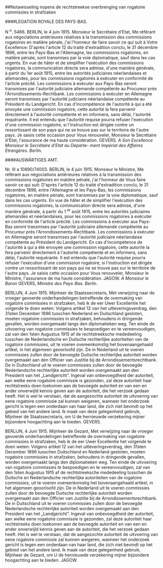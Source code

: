 <meta http-equiv='Content-Type' content='text/html; charset=utf-8' />

##Notawisseling nopens de rechtstreekse overbrenging van rogatoire commissies in strafzaken

####LEGATION ROYALE DES PAYS-BAS.

N <sup>o</sup>. 5466. BERLIN, le 4 juin 1915. Monsieur le Secrétaire d'Etat, Me référant aux négociations antérieures relatives à la transmission des commissions rogatoires en matière pénale, j'ai l'honneur de faire savoir ce qui suit à Votre Excellence: D'après l'article 12 du traité d'extradition conclu, le 31 décembre 1896, entre les Pays-Bas et l'Allemagne, les commissions rogatoires, en matière pénale, sont transmises par la voie diplomatique, sauf dans les cas urgents. En vue de hâter et de simplifier l'exécution des commissions rogatoires, la communication directe sera admise, d'une manière générale, à partir du 1er août 1915, entre les autorités judiciaires néerlandaises et allemandes, pour les commissions rogatoires à exécuter en conformité de l'article précité. Les commissions à exécuter aux Pays-Bas seront transmises par l'autorité judiciaire allemande compétente au Procureur près l'Arrondissements-Rechtbank. Les commissions à exécuter en Allemagne seront transmises par l'autorité judiciaire néerlandaise compétente au Président du Landgericht. En cas d'incompétence de l'autorité à qui a été envoyée une commission rogatoire, cette autorité la fera parvenir directement à l'autorité compétente et en informera, sans délai, l'autorité requérante. Il est entendu que l'autorité requise pourra refuser l'execution d'une commission rogatoire, si l'instruction est dirigée contre un ressortissant de son pays qui ne se trouve pas sur le territoire de l'autre pays. Je saisis cette occasion pour Vous renouveler, Monsieur le Secrétaire d'Etat, l'assurance de ma haute considération. GEVERS.  *A Son Excellence*   *Monsieur le Secrétaire d'Etat au Départe-*   *ment Impérial des Affaires Etrangères.*   *Berlin.*    

####AUSWÄRTIGES AMT.

Nr. III a 10890/74003. BERLIN, le 4 juin 1915. Monsieur le Ministre, Me référant aux négociations antérieures relatives à la transmission des commissions rogatoires en matière pénale, j'ai l'honneur de Vous faire savoir ce qui suit: D'après l'article 12 du traité d'extradition conclu, le 31 décembre 1896, entre l'Allemagne et les Pays-Bas, les commissions rogatoires, en matière pénale, sont transmises par la voie diplomatique, sauf dans les cas urgents. En vue de hâter et de simplifier l'exécution des commissions rogatoires, la communication directe sera admise, d'une manière générale, à partir du 1 <sup>er</sup> août 1915, entre les autorités judiciaires allemandes et néerlandaises, pour les commissions rogatoires à exécuter en conformité de l'article précité. Les commissions à exécuter aux Pays-Bas seront transmises par l'autorité judiciaire allemande compétente au Procureur près l'Arrondissements-Rechtbank. Les commissions à exécuter en Allemagne seront transmises par l'autorité judiciaire néerlandaise compétente au Président du Landgericht. En cas d'incompétence de l'autorité à qui a été envoyée une commission rogatoire, cette autorité la fera parvenir directement à l'autorité compétente et en informera, sans délai, l'autorité requérante. II est entendu que l'autorité requise pourra refuser l'exécution d'une commission rogatoire, si l'instruction est dirigée contre un ressortissant de son pays qui ne se trouve pas sur le territoire de l'autre pays. Je saisis cette occasion pour Vous renouveler, Monsieur le Ministre, l'assurance de ma haute considération. JAGOW. *A Monsieur le Baron* GEVERS,  *Ministre des Pays-Bas.*   *Berlin.*    

BERLIJN, 4 Juni 1915. Mijnheer de Staatssecretaris, Met verwijzing naar de vroeger gevoerde onderhandelingen betreffende de overmaking van rogatoire commissies in strafzaken, heb ik de eer Uwer Excellentie het volgende te doen weten: Volgens artikel 12 van het uitleveringsverdrag, den 31sten December 1896 tusschen Nederland en Duitschland gesloten, moeten rogatoire commissies in strafzaken, behoudens in dringende gevallen, worden overgemaakt langs den diplomatieken weg. Ten einde de uitvoering van rogatoire commissies te bespoedigen en te vereenvoudigen, zal van den 1sten Augustus 1915 af de rechtstreeksche mededeeling tusschen de Nederlandsche en Duitsche rechterlijke autoriteiten van de rogatoire commissies, uit te voeren overeenkomstig het bovenaangehaald artikel, in het algemeen geoorloofd zijn. De in Nederland uit te voeren commissies zullen door de bevoegde Duitsche rechterlijke autoriteit worden overgemaakt aan den Officier van Justitie bij de Arrondissementsrechtbank. De in Duitschland uit te voeren commissies zullen door de bevoegde Nederlandsche rechterlijke autoriteit worden overgemaakt aan den President van het „Landgericht”. Ingeval van onbevoegdheid der autoriteit, aan welke eene rogatoire commissie is gezonden, zal deze autoriteit haar rechtstreeks doen toekomen aan de bevoegde autoriteit en van een en ander onverwijld kennis geven aan de autoriteit, die het verzoek gedaan heeft. Het is wel te verstaan, dat de aangezochte autoriteit de uitvoering van eene rogatoire commissie zal kunnen weigeren, wanneer het onderzoek gericht is tegen een onderdaan van haar land, die zich niet bevindt op het gebied van het andere land. Ik maak van deze gelegenheid gebruik, Mijnheer de Staatssecretaris, om U de hernieuwde verzekering mijner bijzondere hoogachting aan te bieden. GEVERS.   

BERLIJN, 4 Juni 1915. Mijnheer de Gezant, Met verwijzing naar de vroeger gevoerde onderhandelingen betreffende de overmaking van rogatoire commissies in strafzaken, heb ik de eer Uwer Excellentie het volgende te doen weten: Volgens artikel 12 van het uitleveringsverdrag, den 31sten December 1896 tusschen Duitschland en Nederland gesloten, moeten rogatoire commissies in strafzaken, behoudens in dringende gevallen, worden overgemaakt langs den diplomatieken weg. Ten einde de uitvoering van rogatoire commissies te bespoedigen en te vereenvoudigen, zal van den 1sten Augustus 1915 af de rechtstreeksche mededeeling tusschen de Duitsche en Nederlandsche rechterlijke autoriteiten van de rogatoire commissies, uit te voeren overeenkomstig het bovenaangehaald artikel, in het algemeen geoorloofd zijn. De in Nederland uit te voeren commissies zullen door de bevoegde Duitsche rechterlijke autoriteit worden overgemaakt aan den Officier van Justitie bij de Arrondissementsrechtbank. De in Duitschland uit te voeren commissies zullen door de bevoegde Nederlandsche rechterlijke autoriteit worden overgemaakt aan den President van het „Landgericht”. Ingeval van onbevoegdheid der autoriteit, aan welke eene rogatoire commissie is gezonden, zal deze autoriteit haar rechtstreeks doen toekomen aan de bevoegde autoriteit en van een en ander onverwijld kennis geven aan de autoriteit, die het verzoek gedaan heeft. Het is wel te verstaan, dat de aangezochte autoriteit de uitvoering van eene rogatoire commissie zal kunnen weigeren, wanneer het onderzoek gericht is tegen een onderdaan van haar land, die zich niet bevindt op het gebied van het andere land. Ik maak van deze gelegenheid gebruik, Mijnheer de Gezant, om U de hernieuwde verzekering mijner bijzondere hoogachting aan te bieden. JAGOW.   
